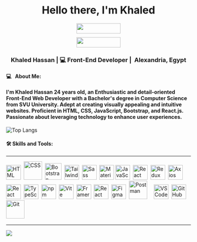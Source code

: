 <div align="center" style="display: flex; flex-direction: column; align-items: center;">
   <h1>Hello there, I'm <span style="text-decoration: none; color: inherit;">Khaled</span></h1>
   
   <!-- Portfolio Button -->
   <a href="https://portfolio-khaled-theta.vercel.app/" target="_blank" style="text-decoration: none; width: 120px; height: 28px; margin-bottom: 10px;">
     <img src="https://img.shields.io/badge/Portfolio-FF5722?style=for-the-badge&logo=todoist&logoColor=white" style="width: 100%; height: 100%;" />
   </a>
   
   <!-- CV Button -->
   <a href="https://plum-penni-54.tiiny.site/" target="_blank" style="text-decoration: none; width: 120px; height: 28px;">
     <img src="https://img.shields.io/badge/CV-F44336?style=for-the-badge&logo=google-drive&logoColor=white" style="width: 100%; height: 100%;" />
   </a>
</div>




<div align="center">
  <h3> Khaled Hassan | 💻 Front-End Developer | 
     <span style="display: inline-flex; align-items: center;">
       &nbsp;Alexandria, Egypt
     </span>
  </h3>
</div>

#### 💻 &nbsp; About Me:
<p align="center">
  <h4>I'm Khaled Hassan 24 years old, an Enthusiastic and detail-oriented Front-End Web Developer with a Bachelor's degree in Computer Science from SVU University. 
    Adept at creating visually appealing and intuitive websites. Proficient in HTML, CSS, JavaScript, Bootstrap, and React.js. Passionate about leveraging technology to enhance user experiences.
</h4>
</p>

![Top Langs](https://github-readme-stats.vercel.app/api/top-langs/?username=KhaledHassangit&theme=dark)

#### :hammer_and_wrench: Skills and Tools:
<div>

---

  <img src="https://cdn.iconscout.com/icon/premium/png-256-thumb/html-2752158-2284975.png?f=webp" title="HTML5" alt="HTML" width="40" height="40"/>&nbsp;
  <img src="https://cdn-icons-png.freepik.com/512/5968/5968242.png" title="CSS3" alt="CSS" width="50" height="50"/>&nbsp;
  <img src="https://cdn-icons-png.flaticon.com/512/5968/5968672.png" title="Bootstrap" alt="Bootstrap" width="45" height="45"/>&nbsp;
  <img src="https://static-00.iconduck.com/assets.00/tailwind-css-icon-512x307-1v56l8ed.png" title="Tailwind" alt="Tailwind" width="40" height="40"/>&nbsp;
<img src="https://camo.githubusercontent.com/f0a750ad8250cf711f7a1da710cfc83a9c8a1da28a5b34f603750d6d6ee7a2b1/68747470733a2f2f63646e2e6a7364656c6976722e6e65742f67682f64657669636f6e732f64657669636f6e2f69636f6e732f736173732f736173732d6f726967696e616c2e737667" title="Sass" alt="Sass" width="40" height="40"/>&nbsp;
<img src="https://mui.com/static/logo.png" alt="Material UI Logo" width="40" height="40" title="Material UI" />
  <img src="https://upload.wikimedia.org/wikipedia/commons/6/6a/JavaScript-logo.png" title="JavaScript" alt="JavaScript" width="40" height="40"/>&nbsp;
  <img src="https://seeklogo.com/images/R/react-logo-65B7CD91B5-seeklogo.com.png" title="React" alt="React" width="40" height="40"/>&nbsp;
  <img src="https://uxwing.com/wp-content/themes/uxwing/download/brands-and-social-media/redux-icon.png" title="Redux" alt="Redux" width="40" height="40"/>&nbsp;
  <img src="https://axios-http.com/assets/logo.svg" title="Axios" alt="Axios" width="40" height="40"/>&nbsp;
   <img src="https://reactrouter.com/favicon-light.png" title="React Router DOM" alt="React Router DOM" width="40" height="40"/>&nbsp;
  <img src="https://static-00.iconduck.com/assets.00/typescript-icon-icon-1024x1024-vh3pfez8.png" title="TypeScript" alt="TypeScript" width="40" height="40"/>&nbsp;
  <img src="https://authy.com/wp-content/uploads/npm-logo.png" title="npm" alt="npm" width="40" height="40"/>&nbsp;
  <img src="https://www.svgrepo.com/show/374167/vite.svg" title="Vite" alt="Vite" width="40" height="40"/>&nbsp;
  <img src="https://logosandtypes.com/wp-content/uploads/2021/04/framer-motion.svg" title="Framer Motion" alt="Framer Motion" width="40" height="40"/>&nbsp;
  <img src="https://d3jl769oy69y7b.cloudfront.net/2022/06/LF-Photo-Profile.png" title="React Lottie" alt="React Lottie" width="40" height="40"/>&nbsp;
  <img src="https://upload.wikimedia.org/wikipedia/commons/3/33/Figma-logo.svg" title="Figma" alt="Figma" width="40" height="40"/>&nbsp;
  <img alt="Postman" width="50px" style="padding-right:10px;" src="https://user-images.githubusercontent.com/67447840/220038329-e5213d83-ec34-4a82-9647-1b70ff8f2bfe.png" />&nbsp;
  <img src="https://user-images.githubusercontent.com/29654835/27530003-e78876b8-5a13-11e7-8863-83fbdb900f72.png" title="VS Code" alt="VS Code" width="40" height="40"/>&nbsp;
  <img src="https://user-images.githubusercontent.com/67447840/220037637-cff5669e-da0e-45de-98f1-cdf5b67fff26.png" title="GitHub" alt="GitHub" width="40" height="40"/>&nbsp;
  <img alt="Git" width="50px" style="padding-right:10px;" src="https://cdn.jsdelivr.net/gh/devicons/devicon/icons/git/git-original.svg" />&nbsp;


</div> 



---

[![](https://visitcount.itsvg.in/api?id=KhaledHassangit&label=Profile%20Views&color=2&icon=5&pretty=false)](https://visitcount.itsvg.in)
